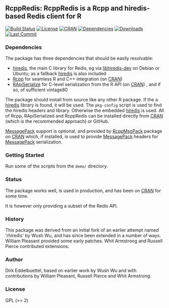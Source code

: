 ## RcppRedis: RcppRedis is a Rcpp and hiredis-based Redis client for R 

[![Build Status](https://travis-ci.org/eddelbuettel/rcppredis.svg)](https://travis-ci.org/eddelbuettel/rcppredis) 
[![License](http://img.shields.io/badge/license-GPL%20%28%3E=%202%29-brightgreen.svg?style=flat)](http://www.gnu.org/licenses/gpl-2.0.html) 
[![CRAN](http://www.r-pkg.org/badges/version/RcppRedis)](https://cran.r-project.org/package=RcppRedis) 
[![Dependencies](https://tinyverse.netlify.com/badge/RcppRedis)](https://cran.r-project.org/package=RcppRedis) 
[![Downloads](http://cranlogs.r-pkg.org/badges/RcppRedis?color=brightgreen)](http://www.r-pkg.org/pkg/RcppRedis)
[![Last Commit](https://img.shields.io/github/last-commit/eddelbuettel/rcppredis)](https://github.com/eddelbuettel/rcppredis)

### Dependencies

The package has three dependencies that should be easily resolvable:

- [hiredis](https://github.com/redis/hiredis), the main C library for Redis, eg via
  [libhiredis-dev](https://packages.debian.org/sid/libhiredis-dev) on Debian or Ubuntu; as
  a fallback [hiredis](https://github.com/redis/hiredis) is also included
- [Rcpp](https://github.com/RcppCore/Rcpp) for seamless R and C++ integration (on
  [CRAN](https://cran.r-project.org/package=Rcpp))
- [RApiSerialize](https://github.com/eddelbuettel/rapiserialize) for C-level serialization
  from the R API (on [CRAN](https://cran.r-project.org/package=RApiSerialize)) , and if
  so, of sufficient vintage80

The package should install from source like any other R package. If the a
[hiredis](https://github.com/redis/hiredis) library is found, it will be used. The
`pkg-config` script is used to find the hiredis headers and library. Otherwise the
embedded [hiredis](https://github.com/redis/hiredis) is used.  All of Rcpp, RApiSerialized
and RcppRedis can be installed directly from [CRAN](https://cran.r-project.org) (which is
the recommended approach) or GitHub.

[MessagePack](http://msgpack.org/index.html) support is optional, and provided by
[RcppMsgPack](https://github.com/eddelbuettel/rcppmsgpack) package on
[CRAN](https://cran.r-project.org/package=RcppMsgPack) which, if installed, is used to
provide [MessagePack](http://msgpack.org/index.html) headers for
[MessagePack](http://msgpack.org/index.html) serialization.


### Getting Started

Run some of the scripts from the `demo/` directory.

### Status

The package works well, is used in production, and has been on
[CRAN](https://cran.r-project.org) for some time.

It is however only providing a subset of the Redis API.

### History

This package was derived from an initial fork of an earlier attempt named
'rhiredis' by Wush Wu, and has since been extended in a number of
ways. William Pleasant provided some early patches. Whit Armstrong and
Russell Pierce contributed extensions.

### Author

Dirk Eddelbuettel, based on earlier work by Wush Wu and with contributions by
William Pleasant, Russell Pierce and Whit Armstrong.

### License

GPL (>= 2)

